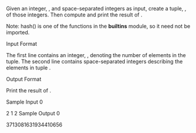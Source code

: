 Given an integer, , and  space-separated integers as input, create a tuple, , of those  integers. Then compute and print the result of .

Note: hash() is one of the functions in the __builtins__ module, so it need not be imported.

Input Format

The first line contains an integer, , denoting the number of elements in the tuple.
The second line contains  space-separated integers describing the elements in tuple .

Output Format

Print the result of .

Sample Input 0

2
1 2
Sample Output 0

3713081631934410656